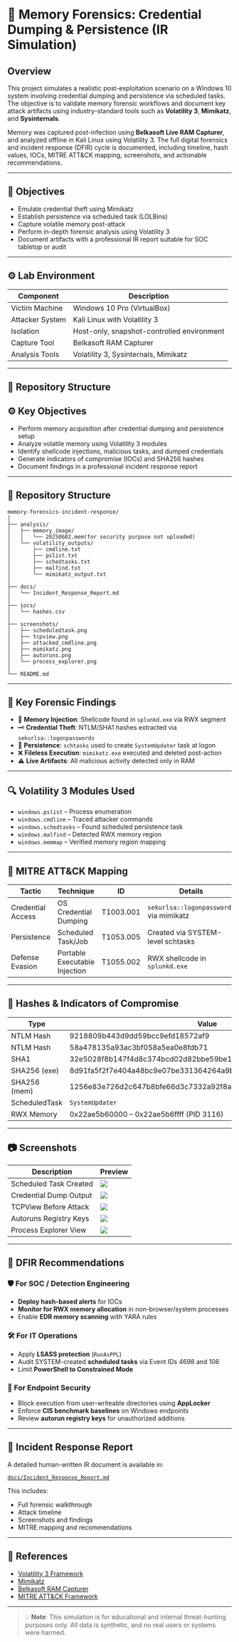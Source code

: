 # 🧠 Memory Forensics: Credential Dumping & Persistence (IR Simulation)

## Overview

This project simulates a realistic post-exploitation scenario on a Windows 10 system involving credential dumping and persistence via scheduled tasks. The objective is to validate memory forensic workflows and document key attack artifacts using industry-standard tools such as **Volatility 3**, **Mimikatz**, and **Sysinternals**.

Memory was captured post-infection using **Belkasoft Live RAM Capturer**, and analyzed offline in Kali Linux using Volatility 3. The full digital forensics and incident response (DFIR) cycle is documented, including timeline, hash values, IOCs, MITRE ATT&CK mapping, screenshots, and actionable recommendations.

---

## 🧪 Objectives

- Emulate credential theft using Mimikatz
- Establish persistence via scheduled task (LOLBins)
- Capture volatile memory post-attack
- Perform in-depth forensic analysis using Volatility 3
- Document artifacts with a professional IR report suitable for SOC tabletop or audit

---

## ⚙️ Lab Environment

| Component       | Description                                |
|----------------|--------------------------------------------|
| Victim Machine  | Windows 10 Pro (VirtualBox)                |
| Attacker System | Kali Linux with Volatility 3               |
| Isolation       | Host-only, snapshot-controlled environment |
| Capture Tool    | Belkasoft RAM Capturer                     |
| Analysis Tools  | Volatility 3, Sysinternals, Mimikatz       |

---

## 📂 Repository Structure
## ⚙️ Key Objectives

- Perform memory acquisition after credential dumping and persistence setup
- Analyze volatile memory using Volatility 3 modules
- Identify shellcode injections, malicious tasks, and dumped credentials
- Generate indicators of compromise (IOCs) and SHA256 hashes
- Document findings in a professional incident response report

---

## 📁 Repository Structure

```plaintext
memory-forensics-incident-response/
│
├── analysis/
│   ├── memory_image/
│   │   └── 20250602.mem(for security purpose not uploaded)
│   └── volatility_outputs/
│       ├── cmdline.txt
│       ├── pslist.txt
│       ├── schedtasks.txt
│       ├── malfind.txt
│       └── mimikatz_output.txt
│
├── docs/
│   └── Incident_Response_Report.md
│
├── iocs/
│   └── hashes.csv
│
├── screenshots/
│   ├── scheduledtask.png
│   ├── tcpview.png
│   ├── attacked_cmdline.png
│   ├── mimikatz.png
│   ├── autoruns.png
│   └── process_explorer.png
│
└── README.md

```
---

## 🧠 Key Forensic Findings

- 🧬 **Memory Injection**: Shellcode found in `splunkd.exe` via RWX segment
- 🗝️ **Credential Theft**: NTLM/SHA1 hashes extracted via `sekurlsa::logonpasswords`
- 📅 **Persistence**: `schtasks` used to create `SystemUpdater` task at logon
- ❌ **Fileless Execution**: `mimikatz.exe` executed and deleted post-action
- ⚠️ **Live Artifacts**: All malicious activity detected only in RAM

---

## 🔍 Volatility 3 Modules Used

- `windows.pslist` – Process enumeration
- `windows.cmdline` – Traced attacker commands
- `windows.schedtasks` – Found scheduled persistence task
- `windows.malfind` – Detected RWX memory region
- `windows.memmap` – Verified memory region mapping

---

## 🎯 MITRE ATT&CK Mapping

| Tactic             | Technique                               | ID         | Details                             |
|--------------------|------------------------------------------|------------|-------------------------------------|
| Credential Access  | OS Credential Dumping                   | T1003.001  | `sekurlsa::logonpasswords` via mimikatz |
| Persistence        | Scheduled Task/Job                      | T1053.005  | Created via SYSTEM-level schtasks    |
| Defense Evasion    | Portable Executable Injection           | T1055.002  | RWX shellcode in `splunkd.exe`       |

---

## 📌 Hashes & Indicators of Compromise

| Type          | Value                                                                            | Source       |
|---------------|----------------------------------------------------------------------------------|--------------|
| NTLM Hash     | 9218809b443d9dd59bcc9efd18572af9                                                 | Mimikatz     |
| NTLM Hash     | 58a478135a93ac3bf058a5ea0e8fdb71                                                 | Mimikatz     |
| SHA1          | 32e5028f8b147f4d8c374bcd02d82bbe59be13c3                                         | Mimikatz     |
| SHA256 (exe)  | 8d91fa5f2f7e404a48bc9e07be331364264a9b843ea9c1f3a31fa1b4abebd9bc                  | certutil     |
| SHA256 (mem)  | 1256e83e726d2c647b8bfe66d3c7332a92f8a4b7f88c47e2b90d9a7bccefef2d                  | memdump      |
| ScheduledTask | `SystemUpdater`                                                                 | TaskSched    |
| RWX Memory    | 0x22ae5b60000 – 0x22ae5b6ffff (PID 3116)                                        | malfind      |

---

## 📷 Screenshots

| Description | Preview |
|-------------|---------|
| Scheduled Task Created | ![](screenshots/scheduledtask.png) |
| Credential Dump Output | ![](screenshots/mimikatz.png) |
| TCPView Before Attack  | ![](screenshots/tcpview.png) |
| Autoruns Registry Keys | ![](screenshots/autoruns.png) |
| Process Explorer View  | ![](screenshots/process_explorer.png) |

---

## 🧯 DFIR Recommendations

### 🛡️ For SOC / Detection Engineering
- **Deploy hash-based alerts** for IOCs
- **Monitor for RWX memory allocation** in non-browser/system processes
- Enable **EDR memory scanning** with YARA rules

### 🛠️ For IT Operations
- Apply **LSASS protection** (`RunAsPPL`)
- Audit SYSTEM-created **scheduled tasks** via Event IDs 4698 and 106
- Limit **PowerShell to Constrained Mode**

### 🔐 For Endpoint Security
- Block execution from user-writeable directories using **AppLocker**
- Enforce **CIS benchmark baselines** on Windows endpoints
- Review **autorun registry keys** for unauthorized additions

---

## 🧾 Incident Response Report

A detailed human-written IR document is available in:

[`docs/Incident_Response_Report.md`](docs/Incident_Response_Report.md)

This includes:
- Full forensic walkthrough
- Attack timeline
- Screenshots and findings
- MITRE mapping and recommendations

---

## 🔗 References

- [Volatility 3 Framework](https://github.com/volatilityfoundation/volatility3)
- [Mimikatz](https://github.com/gentilkiwi/mimikatz)
- [Belkasoft RAM Capturer](https://belkasoft.com/ram-capturer)
- [MITRE ATT&CK Framework](https://attack.mitre.org/)

---

> 💡 **Note**: This simulation is for educational and internal threat-hunting purposes only. All data is synthetic, and no real users or systems were harmed.
